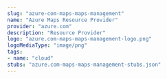 ```yaml
---
slug: "azure-com-maps-maps-management"
name: "Azure Maps Resource Provider"
provider: "azure.com"
description: "Resource Provider"
logo: "azure.com-maps-maps-management-logo.png"
logoMediaType: "image/png"
tags:
- name: "cloud"
stubs: "azure.com-maps-maps-management-stubs.json"
---
```

